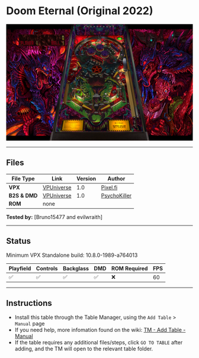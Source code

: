 # Doom Eternal (Original 2022)

![Table Preview](../../images/vpx-doometernal.png)

---

## Files
| File Type | Link | Version | Author | 
|-----------|--------|----------|--------------|
| **VPX** | [VPUniverse](https://vpuniverse.com/files/file/10757-doom-eternal/) | 1.0 | [Pixel.fi](https://vpuniverse.com/profile/53692-pixelfi/) |
| **B2S & DMD** | [VPUniverse](https://vpuniverse.com/files/file/10766-doom-eternal-100-animated-backglass/) | 1.0 | [PsychoKiller](https://vpuniverse.com/profile/49673-psychokiller/) |
| **ROM** | none |  |  |

**Tested by:** [Bruno15477 and evilwraith]

---

## Status 

Minimum VPX Standalone build: 10.8.0-1989-a764013

| Playfield | Controls | Backglass | DMD | ROM Required | FPS | 
|-----------|----------|-----------|-----|--------------|-----|
| :white_check_mark: | :white_check_mark: | :white_check_mark: | :white_check_mark: | :x: | 60 |

---

## Instructions

- Install this table through the Table Manager, using the `Add Table` > `Manual` page
- If you need help, more infomation found on the wiki: [TM - Add Table - Manual](https://github.com/LegendsUnchained/vpx-standalone-alp4k/wiki/%5B04%5D-%F0%9F%A7%A1-TM-%E2%80%90-Other-Features#add-table---manual)
- If the table requires any additional files/steps, click `GO TO TABLE` after adding, and the TM will open to the relevant table folder.

